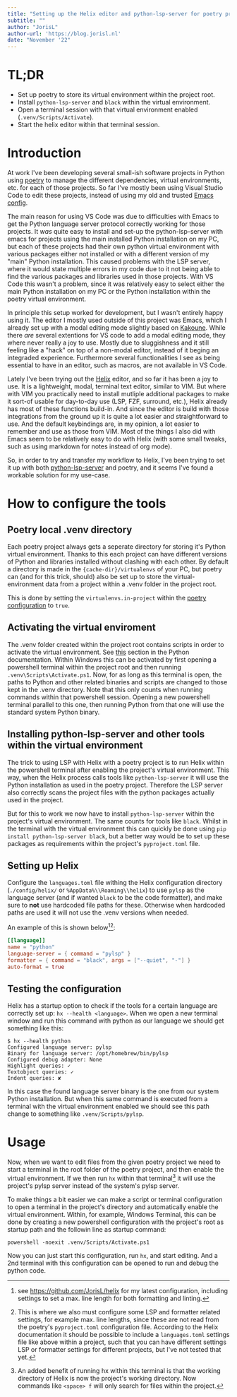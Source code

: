 ```yaml
---
title: "Setting up the Helix editor and python-lsp-server for poetry projects"
subtitle: ""
author: "JorisL"
author-url: 'https://blog.jorisl.nl'
date: "November '22"
---
```


# TL;DR

- Set up poetry to store its virtual environment within the project root.
- Install `python-lsp-server` and `black` within the virtual environment.
- Open a terminal session with that virtual environment enabled
  (`.venv/Scripts/Activate`).
- Start the helix editor within that terminal session.

# Introduction

At work I've been developing several small-ish software projects in Python using
[poetry](https://python-poetry.org) to manage the different dependencies,
virtual environments, etc. for each of those projects. So far I've mostly been
using Visual Studio Code to edit these projects, instead of using my old and
trusted [Emacs config](https://github.com/JorisL/.emacs.d).

The main reason for using VS Code was due to difficulties with Emacs to get the
Python language server protocol correctly working for those projects. It _was_
quite easy to install and set-up the python-lsp-server with emacs for projects
using the main installed Python installation on my PC, but each of these
projects had their own python virtual environment with various packages either
not installed or with a different version of my "main" Python installation. This
caused problems with the LSP server, where it would state multiple errors in my
code due to it not being able to find the various packages and libraries used in
those projects. With VS Code this wasn't a problem, since it was relatively easy
to select either the main Python installation on my PC or the Python
installation within the poetry virtual environment.

In principle this setup worked for development, but I wasn't entirely happy
using it. The editor I mostly used outside of this project was Emacs, which I
already set up with a modal editing mode slightly based on
[Kakoune](https://kakoune.org). While there _are_ several extentions for VS code
to add a modal editing mode, they where never really a joy to use. Mostly due to
sluggishness and it still feeling like a "hack" on top of a non-modal editor,
instead of it beging an integraded experience. Furthermore several
functionalities I see as being essential to have in an editor, such as macros,
are not available in VS Code.

Lately I've been trying out the [Helix](https://helix-editor.com) editor, and so
far it has been a joy to use. It is a lightweight, modal, terminal text editor,
similar to VIM. But where with VIM you practically need to install mutliple
additional packages to make it sort-of usable for day-to-day use (LSP, FZF,
surround, etc.), Helix already has most of these functions build-in. And since
the editor is build with those integrations from the ground up it is quite a lot
easier and straightforward to use. And the default keybindings are, in my
opinion, a lot easier to remember and use as those from VIM. Most of the things
I also did with Emacs seem to be relatively easy to do with Helix (with some
small tweaks, such as using markdown for notes instead of org mode).

So, in order to try and transfer my workflow to Helix, I've been trying to set
it up with both
[python-lsp-server](https://github.com/python-lsp/python-lsp-server) and poetry,
and it seems I've found a workable solution for my use-case.

# How to configure the tools

## Poetry local .venv directory

Each poetry project always gets a seperate directory for storing it's Python
virtual environment. Thanks to this each project can have different versions of
Python and libraries installed without clashing with each other. By default a
directory is made in the `{cache-dir}/virtualenvs` of your PC, but poetry can
(and for this trick, should) also be set up to store the virtual-environment
data from a project within a .venv folder in the project root.

This is done by setting the `virtualenvs.in-project` within the
[poetry configuration](https://python-poetry.org/docs/configuration/#virtualenvsin-project)
to `true`.

## Activating the virtual enviroment

The .venv folder created within the project root contains scripts in order to
activate the virtual environment. See
[this](https://docs.python.org/3/library/venv.html#how-venvs-work) section in
the Python documentation. Within Windows this can be activated by first opening
a powershell terminal within the project root and then running
`.venv\Scripts\Activate.ps1`. Now, for as long as this terminal is open, the
paths to Python and other related binaries and scripts are changed to those kept
in the .venv directory. Note that this only counts when running commands within
that powershell session. Opening a new powershell terminal parallel to this one,
then running Python from that one will use the standard system Python binary.

## Installing python-lsp-server and other tools within the virtual environment

The trick to using LSP with Helix with a poetry project is to run Helix within
the powershell terminal after enabling the project's virtual environment. This
way, when the Helix process calls tools like `python-lsp-server` it will use the
Python installation as used in the poetry project. Therefore the LSP server also
correctly scans the project files with the python packages actually used in the
project.

But for this to work we now have to install `python-lsp-server` within the
project's virtual environment. The same counts for tools like `black`. Whilst in
the terminal with the virtual environment this can quickly be done using
`pip install python-lsp-server black`, but a better way would be to set up these
packages as requirements within the project's `pyproject.toml` file.

## Setting up Helix

Configure the `languages.toml` file withing the Helix configuration directory
(`./config/helix/` or `%AppData%\\Roaming\\helix`) to use `pylsp` as the
language server (and if wanted `black` to be the code formatter), and make sure
to **not** use hardcoded file paths for these. Otherwise when hardcoded paths
are used it will not use the .venv versions when needed.

An example of this is shown below[^1][^2]:

```{.toml .numberLines}
[[language]]
name = "python"
language-server = { command = "pylsp" }
formatter = { command = "black", args = ["--quiet", "-"] }
auto-format = true
```

[^1]: see <https://github.com/JorisL/helix> for my latest configuration,
including settings to set a max. line length for both formatting and linting.

[^2]: This is where we also must configure some LSP and formatter related
settings, for example max. line lengths, since these are not read from the
poetry's `pyproject.toml` configuration file. According to the Helix
documentation it should be possible to include a `languages.toml` settings file
like above within a project, such that you can have different settings LSP or
formatter settings for different projects, but I've not tested that yet.

## Testing the configuration

Helix has a startup option to check if the tools for a certain language are
correctly set up: `hx --health <language>`. When we open a new terminal window
and run this command with python as our language we should get something like
this:

```
$ hx --health python            
Configured language server: pylsp
Binary for language server: /opt/homebrew/bin/pylsp
Configured debug adapter: None
Highlight queries: ✓
Textobject queries: ✓
Indent queries: ✘
```

In this case the found language server binary is the one from our system Python
installation. But when this same command is executed from a terminal with the
virtual environment enabled we should see this path change to something like
`.venv/Scripts/pylsp`.

# Usage

Now, when we want to edit files from the given poetry project we need to start a
terminal in the root folder of the poetry project, and then enable the virtual
environment. If we then run `hx` within that terminal[^3] it will use the
project's pylsp server instead of the system's pylsp server.

[^3]: An added benefit of running hx within this terminal is that the working
directory of Helix is now the project's working directory. Now commands like
`<space> f` will only search for files within the project.

To make things a bit easier we can make a script or terminal configuration to
open a terminal in the project's directory and automatically enable the virtual
environment. Within, for example, Windows Terminal, this can be done by creating
a new powershell configuration with the project's root as startup path and the
followin line as startup command:

```
powershell -noexit .venv/Scripts/Activate.ps1
```

Now you can just start this configuration, run `hx`, and start editing. And a
2nd terminal with this configuration can be opened to run and debug the python
code.
